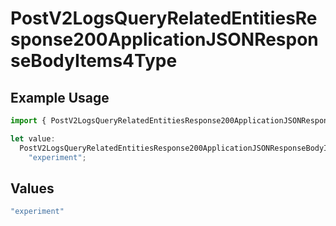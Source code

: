 # PostV2LogsQueryRelatedEntitiesResponse200ApplicationJSONResponseBodyItems4Type

## Example Usage

```typescript
import { PostV2LogsQueryRelatedEntitiesResponse200ApplicationJSONResponseBodyItems4Type } from "orq-poc-typescript-multi-env-version/models/operations";

let value:
  PostV2LogsQueryRelatedEntitiesResponse200ApplicationJSONResponseBodyItems4Type =
    "experiment";
```

## Values

```typescript
"experiment"
```